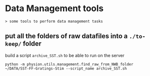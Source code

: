 # Data Management tools

    > some tools to perform data management tasks


## put all the folders of raw datafiles into a `./to-keep/` folder

build a script `archive_SST.sh` to be able to run on the server

```
python -m physion.utils.management.find_raw_from_NWB_folder ~/DATA/SST-FF-Gratings-Stim --script_name archive_SST.sh
```

